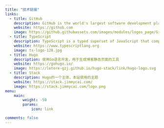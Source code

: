 ```yaml
---
title: "技术链接"
links:
  - title: GitHub
    description: GitHub is the world's largest software development platform.
    website: https://github.com
    image: https://github.githubassets.com/images/modules/logos_page/GitHub-Mark.png
  - title: TypeScript
    description: TypeScript is a typed superset of JavaScript that compiles to plain JavaScript.
    website: https://www.typescriptlang.org
    image: ts-logo-128.jpg
  - title: Hugo
    description: 使用Go语言开发，用于生成博客静态页面的工具
    website: https://gohugo.io/
    image: https://letere-gzj.github.io/hugo-stack/link/hugo-logo.svg
  - title: Stack
    description: Hugo的一个主体，本站使用的主题
    website: https://stack.jimmycai.com/
    image: https://stack.jimmycai.com/logo.png
menu:
    main: 
        weight: -50
        params:
            icon: link

comments: false
---
```




<!-- To use this feature, add `links` section to frontmatter.

This page's frontmatter:

```yaml
links:
  - title: GitHub
    description: GitHub is the world's largest software development platform.
    website: https://github.com
    image: https://github.githubassets.com/images/modules/logos_page/GitHub-Mark.png
  - title: TypeScript
    description: TypeScript is a typed superset of JavaScript that compiles to plain JavaScript.
    website: https://www.typescriptlang.org
    image: ts-logo-128.jpg
  
```

`image` field accepts both local and external images. -->
